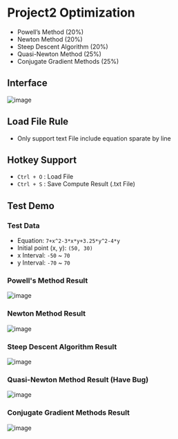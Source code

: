 # Project2 Optimization

- Powell’s Method (20%)
- Newton Method (20%)
- Steep Descent Algorithm (20%)
- Quasi-Newton Method (25%)
- Conjugate Gradient Methods (25%)                

## Interface
![image](https://user-images.githubusercontent.com/4931242/59509169-e0655080-8ee2-11e9-86aa-6dd5b37478f3.png)

## Load File Rule
- Only support text File include equation sparate by line

## Hotkey Support
- `Ctrl + O` : Load File
- `Ctrl + S` : Save Compute Result (.txt File)

## Test Demo

### Test Data
- Equation: `7+x^2-3*x*y+3.25*y^2-4*y`
- Initial point (x, y): `(50, 30)`
- x Interval: `-50` ~ `70`
- y Interval: `-70` ~ `70`

### Powell's Method Result
![image](https://user-images.githubusercontent.com/4931242/59509587-0e976000-8ee4-11e9-8ad3-2c7e679a0ff4.png)

### Newton Method Result
![image](https://user-images.githubusercontent.com/4931242/59509671-42728580-8ee4-11e9-8101-a806aac1d727.png)

### Steep Descent Algorithm Result
![image](https://user-images.githubusercontent.com/4931242/59509688-51593800-8ee4-11e9-9b62-bd3a60fcd20d.png)

### Quasi-Newton Method Result (Have Bug)
![image](https://user-images.githubusercontent.com/4931242/59509726-6afa7f80-8ee4-11e9-900a-70528881cee6.png)

### Conjugate Gradient Methods Result 
![image](https://user-images.githubusercontent.com/4931242/59509771-8bc2d500-8ee4-11e9-85be-ce5f16e958aa.png)